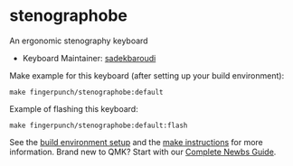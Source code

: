 # stenographobe

An ergonomic stenography keyboard

* Keyboard Maintainer: [sadekbaroudi](https://github.com/sadekbaroudi)

Make example for this keyboard (after setting up your build environment):

    make fingerpunch/stenographobe:default

Example of flashing this keyboard:

    make fingerpunch/stenographobe:default:flash

See the [build environment setup](https://docs.qmk.fm/#/getting_started_build_tools) and the [make instructions](https://docs.qmk.fm/#/getting_started_make_guide) for more information. Brand new to QMK? Start with our [Complete Newbs Guide](https://docs.qmk.fm/#/newbs).
